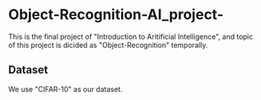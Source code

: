 # Object-Recognition-AI_project-
This is the final project of "Introduction to Aritificial Intelligence", and topic of this project is dicided as "Object-Recognition" temporally.

## Dataset
We use "CIFAR-10" as our dataset.
